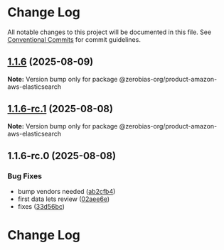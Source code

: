 # Change Log

All notable changes to this project will be documented in this file.
See [Conventional Commits](https://conventionalcommits.org) for commit guidelines.

## [1.1.6](https://github.com/zerobias-org/product/compare/@zerobias-org/product-amazon-aws-elasticsearch@1.1.6-rc.1...@zerobias-org/product-amazon-aws-elasticsearch@1.1.6) (2025-08-09)

**Note:** Version bump only for package @zerobias-org/product-amazon-aws-elasticsearch





## [1.1.6-rc.1](https://github.com/zerobias-org/product/compare/@zerobias-org/product-amazon-aws-elasticsearch@1.1.6-rc.0...@zerobias-org/product-amazon-aws-elasticsearch@1.1.6-rc.1) (2025-08-08)

**Note:** Version bump only for package @zerobias-org/product-amazon-aws-elasticsearch





## 1.1.6-rc.0 (2025-08-08)


### Bug Fixes

* bump vendors needed ([ab2cfb4](https://github.com/zerobias-org/product/commit/ab2cfb4a9cf2e3008e08b068f98011fec096c932))
* first data lets review ([02aee6e](https://github.com/zerobias-org/product/commit/02aee6e8c4f11675de7c63a00f4c8254a67a4dd7))
* fixes ([33d56bc](https://github.com/zerobias-org/product/commit/33d56bcaedf3fa5e3939a33c0fb57eda53539d05))





# Change Log
